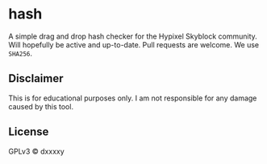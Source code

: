 # hash
A simple drag and drop hash checker for the Hypixel Skyblock community. Will hopefully be active and up-to-date. Pull requests are welcome. We use `SHA256`.

## Disclaimer
This is for educational purposes only. I am not responsible for any damage caused by this tool.

## License
GPLv3 © dxxxxy
